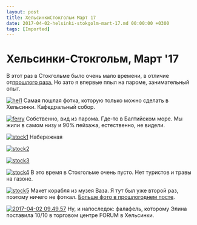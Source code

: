 ```yaml
---
layout: post
title: ХельсинкиСтокгольм Март 17
date: 2017-04-02-helsinki-stokgolm-mart-17.md 00:00:00 +0300
tags: [Imported]
---
```

# Хельсинки-Стокгольм, Март '17

В этот раз в Стокгольме было очень мало времени, в отличие от[прошлого раза.](https://blog.alexeyev.me/2016/07/stockholm/ "Стокгольм ’16") Но зато я впервые плыл на пароме, занимательный опыт.

[![hel1](https://vlaim.s3.amazonaws.com/uploads/2017/03/hel1.jpg)](https://vlaim.s3.amazonaws.com/uploads/2017/03/hel1.jpg) Самая пошлая фотка, которую только можно сделать в Хельсинки. Кафедральный собор.

[![ferry](https://vlaim.s3.amazonaws.com/uploads/2017/03/ferry-.jpg)](https://vlaim.s3.amazonaws.com/uploads/2017/03/ferry-.jpg) Собственно, вид из парома. Где-то в Балтийском море. Мы жили в самом низу и 90% пейзажа, естественно, не видели.

[![stock1](https://vlaim.s3.amazonaws.com/uploads/2017/03/stock1.jpg)](https://vlaim.s3.amazonaws.com/uploads/2017/03/stock1.jpg) Набережная

[![stock2](https://vlaim.s3.amazonaws.com/uploads/2017/03/stock2.jpg)](https://vlaim.s3.amazonaws.com/uploads/2017/03/stock2.jpg)

[![stock3](https://vlaim.s3.amazonaws.com/uploads/2017/03/stock3.jpg)](https://vlaim.s3.amazonaws.com/uploads/2017/03/stock3.jpg)

[![stock4](https://vlaim.s3.amazonaws.com/uploads/2017/03/stock4.jpg)](https://vlaim.s3.amazonaws.com/uploads/2017/03/stock4.jpg) В это время в Стокгольме очень пусто. Нет туристов и травы на газоне.

[![stock5](https://vlaim.s3.amazonaws.com/uploads/2017/03/stock5.jpg)](https://vlaim.s3.amazonaws.com/uploads/2017/03/stock5.jpg) Макет корабля из музея Ваза. Я тут был уже второй раз, поэтому ничего не фоткал. [Больше фото в прошлогоднем посте](https://blog.alexeyev.me/2016/07/stockholm/ "Стокгольм ’16").

[![2017-04-02 09.49.57](https://vlaim.s3.amazonaws.com/uploads/2017/04/2017-04-02-09.49.57.jpg)](https://vlaim.s3.amazonaws.com/uploads/2017/04/2017-04-02-09.49.57.jpg) Ну, и напоследок: фалафель, которому Элина поставила 10/10 в торговом центре FORUM в Хельсинки.